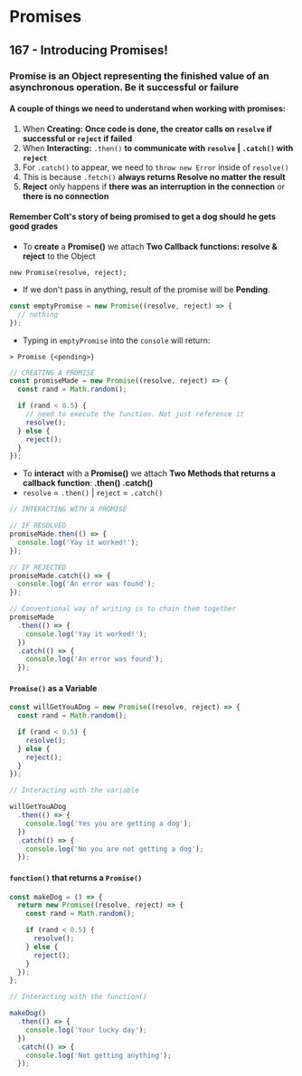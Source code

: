 # Promises



## 167 - Introducing Promises!

### Promise is an Object representing the finished value of an asynchronous operation. Be it successful or failure

#### A couple of things we need to understand when working with promises:

1. When **Creating:** **Once code is done, the creator calls on `resolve` if successful or `reject` if failed**
2. When **Interacting:** `.then()` **to communicate with `resolve` \| `.catch()` with `reject`**
3. For `.catch()` to appear, we need to `throw new Error` inside of `resolve()`
4. This is because `.fetch()` **always returns Resolve no matter the result**
5. **Reject** only happens if **there was an interruption in the connection** or **there is no connection**

#### Remember Colt's story of being promised to get a dog should he gets good grades

* To **create** a **Promise\(\)** we attach **Two Callback functions: resolve & reject** to the Object

`new Promise(resolve, reject);`

* If we don't pass in anything, result of the promise will be **Pending**.

```javascript
const emptyPromise = new Promise((resolve, reject) => {
  // nothing
});
```

* Typing in `emptyPromise` into the `console` will return:

`> Promise {<pending>}`

```javascript
// CREATING A PROMISE
const promiseMade = new Promise((resolve, reject) => {
  const rand = Math.random();

  if (rand < 0.5) {
    // need to execute the function. Not just reference it
    resolve();
  } else {
    reject();
  }
});
```

* To **interact** with a **Promise\(\)** we attach **Two Methods that returns a callback function**: **.then\(\)** **.catch\(\)**
* `resolve` = `.then()` \| `reject` = `.catch()`

```javascript
// INTERACTING WITH A PROMISE

// IF RESOLVED
promiseMade.then(() => {
  console.log('Yay it worked!');
});

// IF REJECTED
promiseMade.catch(() => {
  console.log('An error was found');
});

// Conventional way of writing is to chain them together
promiseMade
  .then(() => {
    console.log('Yay it worked!');
  })
  .catch(() => {
    console.log('An error was found');
  });
```

#### `Promise()` as a Variable

```javascript
const willGetYouADog = new Promise((resolve, reject) => {
  const rand = Math.random();

  if (rand < 0.5) {
    resolve();
  } else {
    reject();
  }
});

// Interacting with the variable

willGetYouADog
  .then(() => {
    console.log('Yes you are getting a dog');
  })
  .catch(() => {
    console.log('No you are not getting a dog');
  });
```



#### `function()` that returns a `Promise()`

```javascript
const makeDog = () => {
  return new Promise((resolve, reject) => {
    const rand = Math.random();

    if (rand < 0.5) {
      resolve();
    } else {
      reject();
    }
  });
};

// Interacting with the function()

makeDog()
  .then(() => {
    console.log('Your lucky day');
  })
  .catch(() => {
    console.log('Not getting anything');
  });
```

